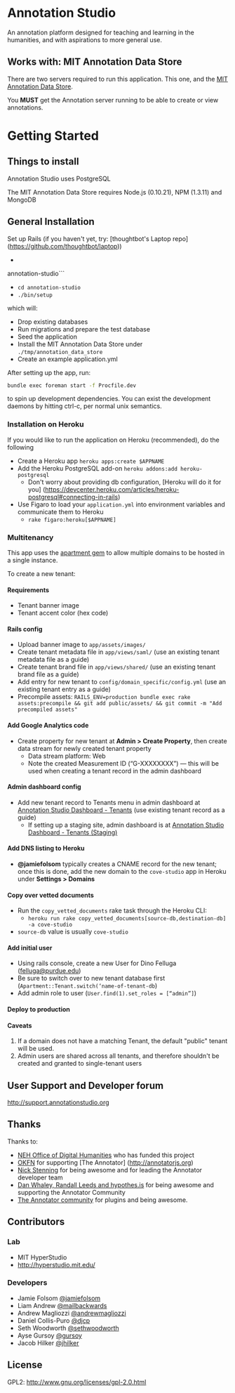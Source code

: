 # Annotation Studio
An annotation platform designed for teaching and learning in the humanities,
and with aspirations to more general use.

## Works with: MIT Annotation Data Store
There are two servers required to run this application. This one, and the [MIT
Annotation Data Store](https://github.com/hyperstudio/MIT-Annotation-Data-Store
).

You __MUST__ get the Annotation server running to be able to create or view
annotations.

# Getting Started

## Things to install
Annotation Studio uses PostgreSQL

The MIT Annotation Data Store requires Node.js (0.10.21), NPM (1.3.11) and
MongoDB

## General Installation
Set up Rails (if you haven't yet, try: [thoughtbot's Laptop repo]
(https://github.com/thoughtbot/laptop))

- ```git clone git@github.com:hyperstudio/Annotation-Studio.git
annotation-studio```
- ```cd annotation-studio```
- ```./bin/setup```

which will:

* Drop existing databases
* Run migrations and prepare the test database
* Seed the application
* Install the MIT Annotation Data Store under `./tmp/annotation_data_store`
* Create an example application.yml

After setting up the app, run:

```bash
bundle exec foreman start -f Procfile.dev
```

to spin up development dependencies. You can exist the development daemons by
hitting ctrl-c, per normal unix semantics.

### Installation on Heroku
If you would like to run the application on Heroku (recommended), do the
following

- Create a Heroku app `heroku apps:create $APPNAME`
- Add the Heroku PostgreSQL add-on `heroku addons:add heroku-postgresql`
  - Don't worry about providing db configuration, [Heroku will do it for you]
(https://devcenter.heroku.com/articles/heroku-postgresql#connecting-in-rails)
- Use Figaro to load your `application.yml` into environment variables and
communicate them to Heroku
  -  `rake figaro:heroku[$APPNAME]`

### Multitenancy
This app uses the [apartment gem](http://github.com/influitive/apartment) to allow multiple domains to be hosted in a single instance.  

To create a new tenant:

#### Requirements
* Tenant banner image
* Tenant accent color (hex code)

#### Rails config
* Upload banner image to  `app/assets/images/`
* Create tenant metadata file in `app/views/saml/` (use an existing tenant  metadata file as a guide)
* Create tenant brand file in `app/views/shared/` (use an existing tenant brand file as a guide)
* Add entry for new tenant to `config/domain_specific/config.yml` (use an existing tenant entry as a guide)
* Precompile assets:  `RAILS_ENV=production bundle exec rake assets:precompile && git add public/assets/ && git commit -m "Add precompiled assets"`

#### Add Google Analytics code
* Create property for new tenant at  **Admin > Create Property**, then create data stream for newly created tenant property
	* Data stream platform: Web
	* Note the created Measurement ID (“G-XXXXXXXX”) — this will be used when creating a tenant record in the admin dashboard

#### Admin dashboard config
* Add new tenant record to Tenants menu in admin dashboard at [ Annotation Studio Dashboard - Tenants](https://cove-studio.herokuapp.com/admin/tenants) (use existing tenant record as a guide)
	* If setting up a staging site, admin dashboard is at [Annotation Studio Dashboard - Tenants (Staging)](https://cove-staging.herokuapp.com/admin/tenants)

#### Add DNS listing to Heroku
* **@jamiefolsom** typically creates a CNAME record for the new tenant; once this is done, add the new domain to the `cove-studio` app in Heroku under **Settings > Domains**



#### Copy over vetted documents
  * Run the `copy_vetted_documents` rake task through the Heroku CLI:
	* `heroku run rake copy_vetted_documents[source-db,destination-db] -a cove-studio`
  * `source-db` value is usually `cove-studio`

#### Add initial user
* Using rails console, create a new User for Dino Felluga (felluga@purdue.edu)
* Be sure to switch over to new tenant database first (`Apartment::Tenant.switch(‘name-of-tenant-db`)
* Add admin role to user (`User.find(1).set_roles = [“admin”]`)

#### Deploy to production

#### Caveats
1. If a domain does not have a matching Tenant, the default "public" tenant will be used.
2. Admin users are shared across all tenants, and therefore shouldn't be created and granted to single-tenant users

## User Support and Developer forum
http://support.annotationstudio.org

## Thanks
Thanks to:
- [NEH Office of Digital Humanities](http://www.neh.gov/odh) who has funded
this project
- [OKFN](http://okfn.org/) for supporting [The Annotator]
(http://annotatorjs.org)
- [Nick Stenning](https://github.com/nickstenning/) for being awesome and for
leading the Annotator developer team
- [Dan Whaley, Randall Leeds and hypothes.is](https://hypothes.is/) for being
awesome and supporting the Annotator Community
- [The Annotator community](https://github.com/openannotation/annotator/) for
plugins and being awesome.

## Contributors
### Lab
- MIT HyperStudio
- http://hyperstudio.mit.edu/

### Developers
- Jamie Folsom [@jamiefolsom](http://github.com/jamiefolsom)
- Liam Andrew [@mailbackwards](http://github.com/mailbackwards)
- Andrew Magliozzi [@andrewmagliozzi](http://github.com/andrewmagliozzi)
- Daniel Collis-Puro [@djcp](http://github.com/djcp)
- Seth Woodworth [@sethwoodworth](http://github.com/sethwoodworth)
- Ayse Gursoy [@gursoy](http://github.com/gursoy)
- Jacob Hilker [@jhilker](http://github.com/jhilker)

## License
GPL2: http://www.gnu.org/licenses/gpl-2.0.html
